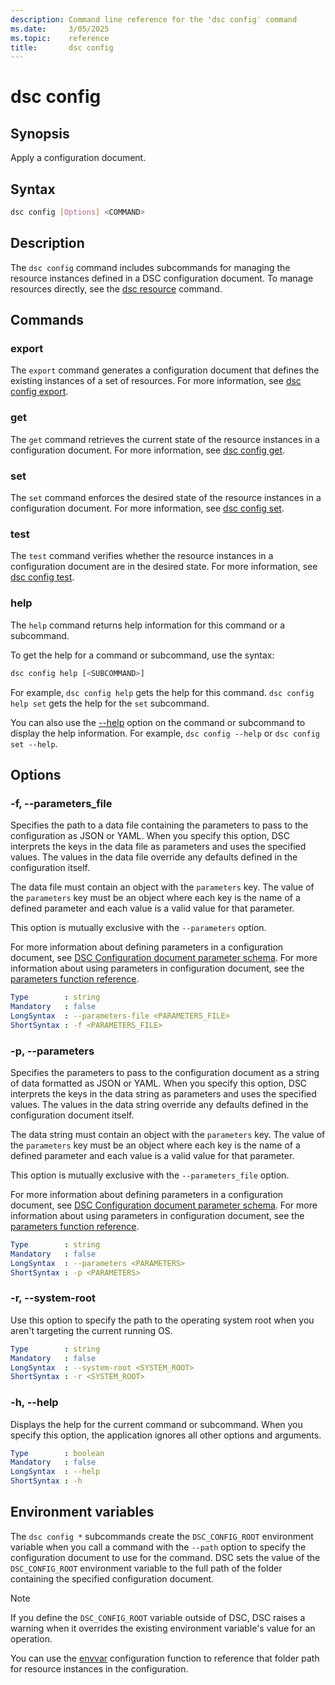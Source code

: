 ```yaml
---
description: Command line reference for the 'dsc config' command
ms.date:     3/05/2025
ms.topic:    reference
title:       dsc config
---
```


# dsc config

## Synopsis

Apply a configuration document.

## Syntax

```sh
dsc config [Options] <COMMAND>
```

## Description

The `dsc config` command includes subcommands for managing the resource instances defined in a DSC
configuration document. To manage resources directly, see the [dsc resource][01] command.

## Commands

### export

The `export` command generates a configuration document that defines the existing instances of a
set of resources. For more information, see [dsc config export][02].

### get

The `get` command retrieves the current state of the resource instances in a configuration
document. For more information, see [dsc config get][03].

### set

The `set` command enforces the desired state of the resource instances in a configuration document.
For more information, see [dsc config set][04].

### test

The `test` command verifies whether the resource instances in a configuration document are in the
desired state. For more information, see [dsc config test][05].

### help

The `help` command returns help information for this command or a subcommand.

To get the help for a command or subcommand, use the syntax:

```sh
dsc config help [<SUBCOMMAND>]
```

For example, `dsc config help` gets the help for this command. `dsc config help set` gets the help
for the `set` subcommand.

You can also use the [--help](#-h---help) option on the command or subcommand to display the help
information. For example, `dsc config --help` or `dsc config set --help`.

## Options

### -f, --parameters_file

<a id="-f"></a>
<a id="--parameters-file"></a>

Specifies the path to a data file containing the parameters to pass to the configuration as JSON or
YAML. When you specify this option, DSC interprets the keys in the data file as parameters and uses
the specified values. The values in the data file override any defaults defined in the
configuration itself.

The data file must contain an object with the `parameters` key. The value of the `parameters` key
must be an object where each key is the name of a defined parameter and each value is a valid value
for that parameter.

This option is mutually exclusive with the `--parameters` option.

For more information about defining parameters in a configuration document, see
[DSC Configuration document parameter schema][06]. For more information about using parameters in
configuration document, see the [parameters function reference][07].

```yaml
Type        : string
Mandatory   : false
LongSyntax  : --parameters-file <PARAMETERS_FILE>
ShortSyntax : -f <PARAMETERS_FILE>
```

### -p, --parameters

<a id="-p"></a>
<a id="--parameters"></a>

Specifies the parameters to pass to the configuration document as a string of data formatted as
JSON or YAML. When you specify this option, DSC interprets the keys in the data string as
parameters and uses the specified values. The values in the data string override any defaults
defined in the configuration document itself.

The data string must contain an object with the `parameters` key. The value of the `parameters` key
must be an object where each key is the name of a defined parameter and each value is a valid value
for that parameter.

This option is mutually exclusive with the `--parameters_file` option.

For more information about defining parameters in a configuration document, see
[DSC Configuration document parameter schema][06]. For more information about using parameters in
configuration document, see the [parameters function reference][07].

```yaml
Type        : string
Mandatory   : false
LongSyntax  : --parameters <PARAMETERS>
ShortSyntax : -p <PARAMETERS>
```

### -r, --system-root

<a id="-r"></a>
<a id="--system-root"></a>

Use this option to specify the path to the operating system root when you aren't targeting the
current running OS.

```yaml
Type        : string
Mandatory   : false
LongSyntax  : --system-root <SYSTEM_ROOT>
ShortSyntax : -r <SYSTEM_ROOT>
```

### -h, --help

<a id="-h"></a>
<a id="--help"></a>

Displays the help for the current command or subcommand. When you specify this option, the
application ignores all other options and arguments.

```yaml
Type        : boolean
Mandatory   : false
LongSyntax  : --help
ShortSyntax : -h
```

## Environment variables

The `dsc config *` subcommands create the `DSC_CONFIG_ROOT` environment variable when you call a
command with the `--path` option to specify the configuration document to use for the command. DSC
sets the value of the `DSC_CONFIG_ROOT` environment variable to the full path of the folder
containing the specified configuration document.

> [!NOTE]
> If you define the `DSC_CONFIG_ROOT` variable outside of DSC, DSC raises a warning when it
> overrides the existing environment variable's value for an operation.

You can use the [envvar][08] configuration function to reference that folder path for resource
instances in the configuration.

[01]: ../resource/command.md
[02]: export.md
[03]: get.md
[04]: set.md
[05]: test.md
[06]: ../../schemas/config/parameter.md
[07]: ../../schemas/config/functions/parameters.md
[08]: ../../schemas/config/functions/envvar.md
